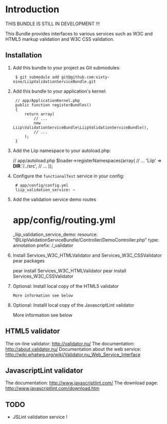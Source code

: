 Introduction
============

THIS BUNDLE IS STILL IN DEVELOPMENT !!!

This Bundle provides interfaces to various services such as W3C and HTML5 markup validation and
W3C CSS validation.

Installation
------------

  1. Add this bundle to your project as Git submodules:

          $ git submodule add git@github.com:sixty-nine/LiipValidationServiceBundle.git

  2. Add this bundle to your application's kernel:

          // app/ApplicationKernel.php
          public function registerBundles()
          {
              return array(
                  // ...
                  new Liip\ValidationServiceBundle\LiipValidationServiceBundle(),
                  // ...
              );
          }

  3. Add the Liip namespace to your autoload.php:

        // app/autoload.php
        $loader->registerNamespaces(array(
            // ...
            'Liip'                         => __DIR__.'/../src',
            // ...
        ));

  4. Configure the `functionalTest` service in your config:

          # app/config/config.yml
          liip_validation_service: ~

  5. Add the validation service demo routes

        # app/config/routing.yml
        _liip_validation_service_demo:
            resource: "@LiipValidationServiceBundle/Controller/DemoController.php"
            type:     annotation
            prefix:   /_validator

  6. Install Services_W3C_HTMLValidator and Services_W3C_CSSValidator pear packages

        pear install Services_W3C_HTMLValidator
        pear install Services_W3C_CSSValidator

  7. Optional: Install local copy of the HTML5 validator

         More information see below

  8. Optional: Installl local copy of the JavascriptLint validator

        More information see below


HTML5 validator
---------------

The on-line validator: http://validator.nu/
The documentation: http://about.validator.nu/
Documentation about the web service: http://wiki.whatwg.org/wiki/Validator.nu_Web_Service_Interface

JavascriptLint validator
------------------------

The documentation: http://www.javascriptlint.com/
The download page: http://www.javascriptlint.com/download.htm

TODO
----

- JSLint validation service !
